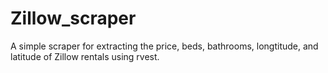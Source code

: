 # Zillow_scraper

A simple scraper for extracting the price, beds, bathrooms, longtitude, and latitude of Zillow rentals using rvest. 


